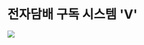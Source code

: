 # 전자담배 구독 시스템 'V'
<img src="https://capsule-render.vercel.app/api?type=waving&color=auto&height=200&section=header&text=전자담배%20구독%20시스템%20'V'&fontSize=90" />
